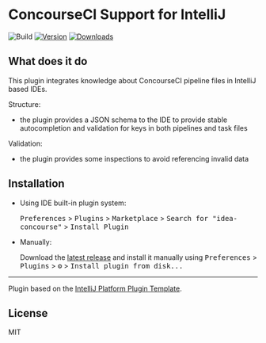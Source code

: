 # ConcourseCI Support for IntelliJ

![Build](https://github.com/cedricziel/idea-concourse/workflows/Build/badge.svg)
[![Version](https://img.shields.io/jetbrains/plugin/v/com.github.cedricziel.ideaconcourse.svg)](https://plugins.jetbrains.com/plugin/15565-concourse-ci-support-for-intellij)
[![Downloads](https://img.shields.io/jetbrains/plugin/d/com.github.cedricziel.ideaconcourse.svg)](https://plugins.jetbrains.com/plugin/15565-concourse-ci-support-for-intellij)

## What does it do

<!-- Plugin description -->
This plugin integrates knowledge about ConcourseCI pipeline files in IntelliJ based IDEs.

Structure:
* the plugin provides a JSON schema to the IDE to provide stable autocompletion
  and validation for keys in both pipelines and task files

Validation:
* the plugin provides some inspections to avoid referencing invalid data
<!-- Plugin description end -->

## Installation

- Using IDE built-in plugin system:
  
  <kbd>Preferences</kbd> > <kbd>Plugins</kbd> > <kbd>Marketplace</kbd> > <kbd>Search for "idea-concourse"</kbd> >
  <kbd>Install Plugin</kbd>
  
- Manually:

  Download the [latest release](https://github.com/cedricziel/idea-concourse/releases/latest) and install it manually using
  <kbd>Preferences</kbd> > <kbd>Plugins</kbd> > <kbd>⚙️</kbd> > <kbd>Install plugin from disk...</kbd>


---
Plugin based on the [IntelliJ Platform Plugin Template][template].

[template]: https://github.com/JetBrains/intellij-platform-plugin-template

## License

MIT
